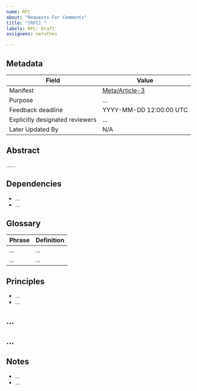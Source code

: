 ```yaml
---
name: RFC
about: "Requests For Comments"
title: "[RFC] "
labels: RFC: Draft'
assignees: neruthes

---
```


## Metadata

Field | Value
--- | ---
Manifest | [Meta/Article-3](https://github.com/DimensionDev/Meta/blob/master/articles/3--rfc-peer-review.md)
Purpose | ...
Feedback deadline | YYYY-MM-DD 12:00:00 UTC
Explicitly designated reviewers | ...
Later Updated By | N/A

## Abstract

......

## Dependencies

- ...
- ...

## Glossary

Phrase | Definition
--- | ---
... | ...
... | ...

## Principles

- ...
- ...

## ...

## ...

## Notes

- ...
- ...
